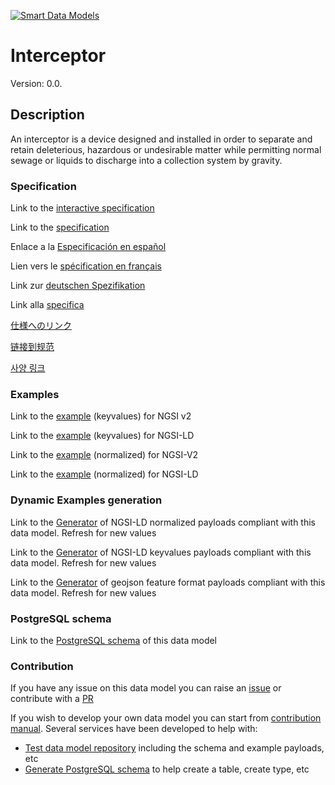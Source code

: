 [![Smart Data Models](https://smartdatamodels.org/wp-content/uploads/2022/01/SmartDataModels_logo.png "Logo")](https://smartdatamodels.org)
# Interceptor
Version: 0.0.

## Description 

An interceptor is a device designed and installed in order to separate and retain deleterious, hazardous or undesirable matter while permitting normal sewage or liquids to discharge into a collection system by gravity.
### Specification

Link to the [interactive specification](https://swagger.lab.fiware.org/?url=https://smart-data-models.github.io/dataModel.S4BLDG/Interceptor/swagger.yaml)

Link to the [specification](https://github.com/smart-data-models/dataModel.S4BLDG/blob/master/Interceptor/doc/spec.md)

Enlace a la [Especificación en español](https://github.com/smart-data-models/dataModel.S4BLDG/blob/master/Interceptor/doc/spec_ES.md)

Lien vers le [spécification en français](https://github.com/smart-data-models/dataModel.S4BLDG/blob/master/Interceptor/doc/spec_FR.md)

Link zur [deutschen Spezifikation](https://github.com/smart-data-models/dataModel.S4BLDG/blob/master/Interceptor/doc/spec_DE.md)

Link alla [specifica](https://github.com/smart-data-models/dataModel.S4BLDG/blob/master/Interceptor/doc/spec_IT.md)

[仕様へのリンク](https://github.com/smart-data-models/dataModel.S4BLDG/blob/master/Interceptor/doc/spec_JA.md)

[链接到规范](https://github.com/smart-data-models/dataModel.S4BLDG/blob/master/Interceptor/doc/spec_ZH.md)

[사양 링크](https://github.com/smart-data-models/dataModel.S4BLDG/blob/master/Interceptor/doc/spec_KO.md)
### Examples

Link to the [example](https://smart-data-models.github.io/dataModel.S4BLDG/Interceptor/examples/example.json) (keyvalues) for NGSI v2

Link to the [example](https://smart-data-models.github.io/dataModel.S4BLDG/Interceptor/examples/example.jsonld) (keyvalues) for NGSI-LD

Link to the [example](https://smart-data-models.github.io/dataModel.S4BLDG/Interceptor/examples/example-normalized.json) (normalized) for NGSI-V2

Link to the [example](https://smart-data-models.github.io/dataModel.S4BLDG/Interceptor/examples/example-normalized.jsonld) (normalized) for NGSI-LD
### Dynamic Examples generation

Link to the [Generator](https://smartdatamodels.org/extra/ngsi-ld_generator.php?schemaUrl=https://raw.githubusercontent.com/smart-data-models/dataModel.S4BLDG/master/Interceptor/schema.json&email=info@smartdatamodels.org) of NGSI-LD normalized payloads compliant with this data model. Refresh for new values

Link to the [Generator](https://smartdatamodels.org/extra/ngsi-ld_generator_keyvalues.php?schemaUrl=https://raw.githubusercontent.com/smart-data-models/dataModel.S4BLDG/master/Interceptor/schema.json&email=info@smartdatamodels.org) of NGSI-LD keyvalues payloads compliant with this data model. Refresh for new values

Link to the [Generator](https://smartdatamodels.org/extra/geojson_features_generator.php?schemaUrl=https://raw.githubusercontent.com/smart-data-models/dataModel.S4BLDG/master/Interceptor/schema.json&email=info@smartdatamodels.org) of geojson feature format payloads compliant with this data model. Refresh for new values
### PostgreSQL schema

Link to the [PostgreSQL schema](https://github.com/smart-data-models/dataModel.S4BLDG/blob/master/Interceptor/schema.sql) of this data model
### Contribution

 If you have any issue on this data model you can raise an [issue](https://github.com/smart-data-models/dataModel.S4BLDG/issues)  or contribute with a [PR](https://github.com/smart-data-models/dataModel.S4BLDG/pulls)

 If you wish to develop your own data model you can start from [contribution manual](https://bit.ly/contribution_manual). Several services have been developed to help with: 
 - [Test data model repository](https://smartdatamodels.org/index.php/data-models-contribution-api/) including the schema and example payloads, etc
 - [Generate PostgreSQL schema](https://smartdatamodels.org/index.php/sql-service/) to help create a table, create type, etc